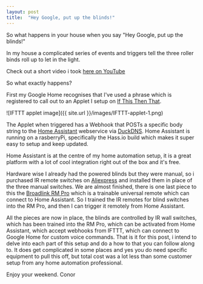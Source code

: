 ```yaml
---
layout: post
title:  "Hey Google, put up the blinds!"
---
```


So what happens in your house when you say "Hey Google, put up the blinds!"

In my house a complicated series of events and triggers tell the three roller binds roll up to let in the light. 

Check out a short video i took <a href="https://youtu.be/gsLj6woppl0"> here on YouTube</a>

So what exactly happens?

First my Google Home recognises that I've used a phrase which is registered to call out to an Applet I setup on <a href="https://ifttt.com"> If This Then That</a>. 

![IFTTT applet image]({{ site.url }}/images/IFTTT-applet-1.png)

The Applet when triggered has a Webhook that POSTs a specific body string to the <a href="https://www.home-assistant.io">Home Assistant</a> webservice via <a href="https://www.duckdns.org/">DuckDNS</a>. Home Assistant is running on a rasberryPi, specifically the Hass.io build which makes it super easy to setup and keep updated.

Home Assistant is at the centre of my home automation setup, it is a great platform with a lot of cool integration right out of the box and it's free. 

Hardware wise I already had the powered blinds but they were manual, so i purchased IR remote switches on <a href="https://www.aliexpress.com/">Aliexpress</a> and installed them in place of the three manual switches. We are almost finished, there is one last piece to this the <a href="http://www.ibroadlink.com/rmPro/">Broadlink RM Pro</a> which is a trainable universal remote which can connect to Home Assistant. So I trained the IR remotes for blind switches into the RM Pro, and then I can trigger it remotely from Home Assistant.

All the pieces are now in place, the blinds are controlled by IR wall switches, which has been trained into the RM Pro, which can be activated from Home Assistant, which accept webhooks from IFTTT, which can connect to Google Home for custom voice commands. That is it for this post, i intend to delve into each part of this setup and do a how to that you can follow along to. It does get complicated in some places and yes you do need specific equipment to pull this off, but total cost was a lot less than some customer setup from any home automation professional.

Enjoy your weekend.
Conor